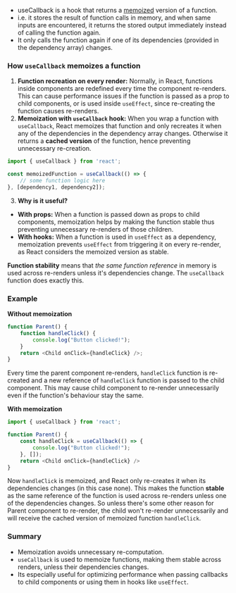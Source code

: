 - useCallback is a hook that returns a [memoized](Memoization) version of a function.
- i.e. it stores the result of function calls in memory, and when same inputs are encountered, it returns the stored output immediately instead of calling the function again.
- It only calls the function again if one of its dependencies (provided in the dependency array) changes.

### How `useCallback` memoizes a function
1. **Function recreation on every render:** Normally, in React, functions inside components are redefined every time the component re-renders. This can cause performance issues if the function is passed as a prop to child components, or is used inside `useEffect`, since re-creating the function causes re-renders.
2. **Memoization with `useCallback` hook:** When you wrap a function with `useCallback`, React memoizes that function and only recreates it when any of the dependencies in the dependency array changes. Otherwise it returns a **cached version** of the function, hence preventing unnecessary re-creation.
```js
import { useCallback } from 'react';

const memoizedFunction = useCallback(() => {
	// some function logic here
}, [dependency1, dependency2]);
```
3. **Why is it useful?** 
-  **With props:** When a function is passed down as props to child components, memoization helps by making the function stable thus preventing unnecessary re-renders of those children.
- **With hooks:** When a function is used in `useEffect` as a dependency, memoization prevents `useEffect` from triggering it on every re-render, as React considers the memoized version as stable.

**Function stability** means that *the same function reference* in memory is used across re-renders unless it's dependencies change. The `useCallback` function does exactly this.

### Example
**Without memoization**
```js
function Parent() {
	function handleClick() {
		console.log("Button clicked!");
	}
	return <Child onClick={handleClick} />;
}
```
Every time the parent component re-renders, `handleClick` function is re-created and a new reference of `handleClick` function is passed to the child component. This may cause child component to re-render unnecessarily even if the function's behaviour stay the same.

**With memoization**
```js
import { useCallback } from 'react';

function Parent() {
	const handleClick = useCallback(() => {
		console.log("Button clicked!");
	}, []);
	return <Child onClick={handleClick} />
}
```
Now `handleClick` is memoized, and React only re-creates it when its dependencies changes (in this case none). This makes the function **stable** as the same reference of the function is used across re-renders unless one of the dependencies changes. So unless there's some other reason for Parent component to re-render, the child won't re-render unnecessarily and will receive the cached version of memoized function `handleClick`.

### Summary
- Memoization avoids unnecessary re-computation.
- `useCallback` is used to memoize functions, making them stable across renders, unless their dependencies changes.
- Its especially useful for optimizing performance when passing callbacks to child components or using them in hooks like `useEffect`.

